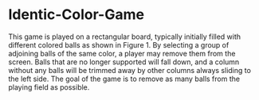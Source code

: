 # Identic-Color-Game
This game is played on a rectangular board, typically initially filled with different colored balls as shown in Figure 1. By selecting a group of adjoining balls of the same color, a player may remove them from the screen. Balls that are no longer supported will fall down, and a column without any balls will be trimmed away by other columns always sliding to the left side. The goal of the game is to remove as many balls from the playing field as possible.
